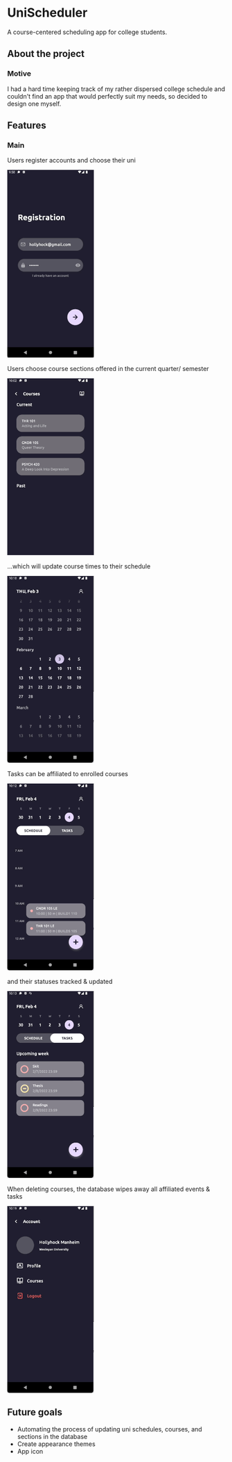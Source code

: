 # UniScheduler



A course-centered scheduling app for college students.

## About the project

### Motive

I had a hard time keeping track of my rather dispersed college schedule and couldn't find an app that would perfectly suit my needs, so decided to design one myself. 

## Features

### Main

Users register accounts and choose their uni

<img src="https://github.com/kcyy127/UniScheduler/blob/master/gifs/regis.gif" width="200" />

Users choose course sections offered in the current quarter/ semester

<img src="https://github.com/kcyy127/UniScheduler/blob/master/gifs/add_course.gif" width="200" />

...which will update course times to their schedule

<img src="https://github.com/kcyy127/UniScheduler/blob/master/gifs/schedule.gif" width="200" />

Tasks can be affiliated to enrolled courses

<img src="https://github.com/kcyy127/UniScheduler/blob/master/gifs/task_add.gif" width="200" />

and their statuses tracked & updated

<img src="https://github.com/kcyy127/UniScheduler/blob/master/gifs/task_track.gif" width="200" />

When deleting courses, the database wipes away all affiliated events & tasks

<img src="https://github.com/kcyy127/UniScheduler/blob/master/gifs/del_all.gif" width="200" />

## Future goals

-  Automating the process of updating uni schedules, courses, and sections in the database
- Create appearance themes
- App icon

